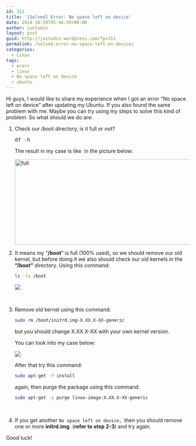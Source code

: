 ```yaml
---
id: 311
title: '[Solved] Error: No space left on device'
date: 2014-10-29T05:44:59+00:00
author: justudin
layout: post
guid: http://justudin.wordpress.com/?p=311
permalink: /solved-error-no-space-left-on-device/
categories:
  - Linux
tags:
  - erorr
  - linux
  - No space left on device
  - ubuntu
---
```

Hi guys, I would like to share my experience when I got an error “No space left on device” after updating my Ubuntu. If you also found the same problem with me. Maybe you can try using my steps to solve this kind of problem. So what should we do are:

1. Check our /boot directory, is it full or not?

   <pre class="brush: bash; title: ; notranslate" title="">df -h </pre>

   The result in my case is like  in the picture below:

   <img class="wp-image-315 size-full" src="https://justudin.com/files/uploads/2014/10/full.png" alt="full" width="587" height="234" srcset="https://justudin.com/files/uploads/2014/10/full-300x120.png 300w, https://justudin.com/files/uploads/2014/10/full.png 587w" sizes="(max-width: 587px) 100vw, 587px" />

2. It means my “**/boot**” is full (100% used), so we should remove our old kernel, but before doing it we also should check our old kernels in the **“/boot”** directory. Using this command:

   ```bash
   ls -la /boot
   ```

   ![](https://justudin.com/files/uploads/2014/10/old-kernel.png)

   ​


3. Remove old kernel using this command:

   ```bash
   sudo rm /boot/initrd.img-X.XX.X-XX-generic
   ```

   but you should change X.XX.X-XX with your own kernel version. 

   You can look into my case below:

   ![](https://justudin.com/files/uploads/2014/10/rm-kernel.png)

   After that try this command:

   ```bash
   sudo apt-get -f install
   ```

   again, then purge the package using this command: 

   ```bash
   sudo apt-get -y purge linux-image-X.XX.X-XX-generic
   ```

   ​


4. If you get another `No space left on device, `then you should remove one or more **initrd.img**  (**refer to step 2-3**) and try again.

Good luck!